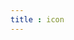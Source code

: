 ```yaml
---
title : icon
---
```


<!-- ## icon -->

<!-- UTSCOMJSON.icon.name -->

<!-- UTSCOMJSON.icon.description -->

<!-- UTSCOMJSON.icon.compatibility -->

<!-- UTSCOMJSON.icon.attribute -->

<!-- UTSCOMJSON.icon.event -->

<!-- UTSCOMJSON.icon.component_type -->

<!-- UTSCOMJSON.icon.children -->

<!-- UTSCOMJSON.icon.example -->

<!-- UTSCOMJSON.icon.reference -->

